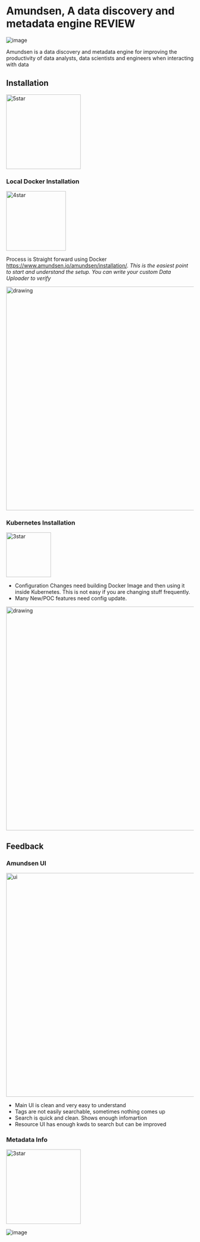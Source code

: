 # Amundsen, A data discovery and metadata engine REVIEW

![image](https://user-images.githubusercontent.com/7579608/129318190-769c4574-b046-40b9-a1ef-33af38732d7f.png)


Amundsen is a data discovery and metadata engine for improving the productivity of data analysts, data scientists and engineers when interacting with data

## Installation

<img src="https://user-images.githubusercontent.com/7579608/129318915-a0883b0f-8253-415c-a073-7088d4e6572f.png" alt="5star" width="200"/>

### Local Docker Installation
<img src="https://user-images.githubusercontent.com/7579608/129319201-278bb037-1e72-4aad-879e-ebddff865329.png" alt="4star" width="160"/>

Process is Straight forward using Docker https://www.amundsen.io/amundsen/installation/. 
_This is the easiest point to start and understand the setup. You can write your custom Data Uploader to verify_

<img src="https://user-images.githubusercontent.com/7579608/129326958-9ba06d67-3686-4f90-aa98-884c46e1db28.png" alt="drawing" width="600"/>



### Kubernetes Installation 

<img src="https://user-images.githubusercontent.com/7579608/129326221-40ddc95c-9f68-4663-ac2b-af2f8694fb51.png" alt="3star" width="120"/>

- Configuration Changes need building Docker Image and then using it inside Kubernetes. This is not easy if you are changing stuff frequently.
- Many New/POC features need config update.

<img src="https://user-images.githubusercontent.com/7579608/129325946-aac28986-d851-4eed-b2b8-d44fdb729000.png" alt="drawing" width="600"/>


## Feedback

### Amundsen UI

<img src="https://user-images.githubusercontent.com/7579608/129329282-c754bd7d-f9fb-4102-88e2-2fb6d990a0d0.png" alt="ui" width="600"/>


- Main UI is clean and very easy to understand
- Tags are not easily searchable, sometimes nothing comes up
- Search is quick and clean. Shows enough infomartion
- Resource UI has enough kwds to search but can be improved

### Metadata Info

<img src="https://user-images.githubusercontent.com/7579608/129331119-1c2a481d-6697-4d3e-a5ff-80dfab374775.png" alt="3star" width="200"/>


![image](https://user-images.githubusercontent.com/7579608/129329967-49756866-3d28-4869-8382-2f26bde3600c.png)






